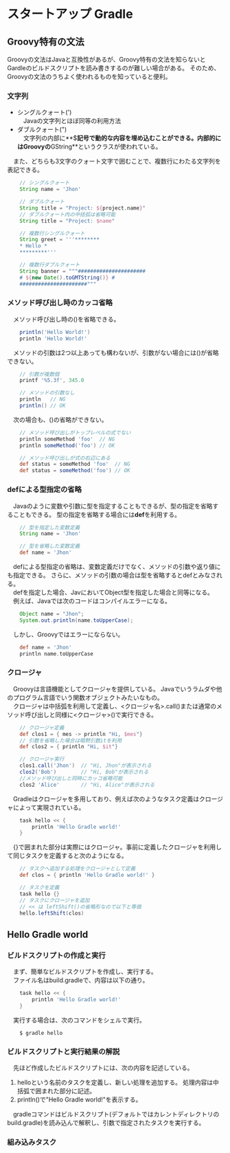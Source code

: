 # スタートアップ Gradle
## Groovy特有の文法
 Groovyの文法はJavaと互換性があるが、Groovy特有の文法を知らないとGardleのビルドスクリプトを読み書きするのが難しい場合がある。
そのため、Groovyの文法のうちよく使われるものを知っていると便利。

### 文字列
- シングルクォート(')  
　Javaの文字列とほぼ同等の利用方法
- ダブルクォート(")  
　文字列の内部に**$**記号で動的な内容を埋め込むことができる。内部的にはGroovyの**GString**というクラスが使われている。    

　また、どちらも3文字のクォート文字で囲むことで、複数行にわたる文字列を表記できる。
```gradle
    // シングルクォート
    String name = 'Jhon'

    // ダブルクォート
    String title = "Project: ${project.name}"
    // ダブルクォート内の中括弧は省略可能
    String title = "Project: $name"

    // 複数行シングルクォート
    String greet = '''********
    * Hello *
    *********'''

    // 複数行ダブルクォート
    String banner = """######################
    # ${new Date().toGMTString()} #
    ######################"""
```

### メソッド呼び出し時のカッコ省略
　メソッド呼び出し時の()を省略できる。
```gradle
    println('Hello World!')
    println 'Hello World!'
```

　メソッドの引数は2つ以上あっても構わないが、引数がない場合には()が省略できない。
```gradle
    // 引数が複数個
    printf '%5.3f', 345.0

    // メソッドの引数なし
    println   // NG
    println() // OK
```

　次の場合も、()の省略ができない。
```gradle
    // メソッド呼び出しがトップレベルの式でない
    println someMethod 'foo'  // NG
    println someMethod('foo') // OK

    // メソッド呼び出しが式の右辺にある
    def status = someMethod 'foo'  // NG
    def status = someMethod('foo') // OK
```

### defによる型指定の省略
　Javaのように変数や引数に型を指定することもできるが、型の指定を省略することもできる。
型の指定を省略する場合には**def**を利用する。
```gradle
    // 型を指定した変数定義
    String name = 'Jhon'

    // 型を省略した変数定義
    def name = 'Jhon'
```

　defによる型指定の省略は、変数定義だけでなく、メソッドの引数や返り値にも指定できる。
さらに、メソッドの引数の場合は型を省略するとdefとみなされる。  
　defを指定した場合、JavにおいてObject型を指定した場合と同等になる。  
　例えば、Javaでは次のコードはコンパイルエラーになる。
```java
    Object name = "Jhon";
    System.out.println(name.toUpperCase);
```

　しかし、Groovyではエラーにならない。
```gradle
    def name = 'Jhon'
    println name.toUpperCase
```

### クロージャ
　Groovyは言語機能としてクロージャを提供している。
Javaでいうラムダや他のプログラム言語でいう関数オブジェクトみたいなもの。  
　クロージャは中括弧を利用して定義し、<クロージャ名>.call()または通常のメソッド呼び出しと同様に<クロージャ>()で実行できる。
```gradle
    // クロージャ定義
    def clos1 = { mes -> println "Hi, $mes"}
    // 引数を省略した場合は暗黙引数itを利用
    def clos2 = { println "Hi, $it"}

    // クロージャ実行
    clos1.call('Jhon')  // "Hi, Jhon"が表示される
    clos2('Bob')        // "Hi, Bob"が表示される
    //メソッド呼び出しと同時にカッコ省略可能
    clos2 'Alice'       // "Hi, Alice"が表示される
```

　Gradleはクロージャを多用しており、例えば次のようなタスク定義はクロージャによって実現されている。
```gradle
    task hello << {
        println 'Hello Gradle world!'
    }
```

　{}で囲まれた部分は実際にはクロージャ。事前に定義したクロージャを利用して同じタスクを定義すると次のようになる。
```gradle
    // タスクへ追加する処理をクロージャとして定義
    def clos = { println 'Hello Gradle world!' }

    // タスクを定義
    task hello {}
    // タスクにクロージャを追加
    // << は leftShift()の省略形なので以下と等価
    hello.leftShift(clos)
```

## Hello Gradle world
### ビルドスクリプトの作成と実行
　まず、簡単なビルドスクリプトを作成し、実行する。  
　ファイル名はbuild.gradleで、内容は以下の通り。
```gradle
    task hello << {
        println 'Hello Gradle world!'
    }
```

　実行する場合は、次のコマンドをシェルで実行。
```
    $ gradle hello
```

### ビルドスクリプトと実行結果の解説
　先ほど作成したビルドスクリプトには、次の内容を記述している。    

1. helloという名前のタスクを定義し、新しい処理を追加する。
処理内容は中括弧で囲まれた部分に記述。
2. println()で"Hello Gradle world!"を表示する。    

　gradleコマンドはビルドスクリプト(デフォルトではカレントディレクトリのbuild.gradle)を読み込んで解釈し、引数で指定されたタスクを実行する。  

### 組み込みタスク

